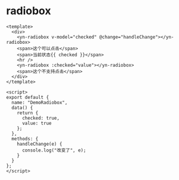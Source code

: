 <demo-mobile location="https://ui.dullar.xyz/earth/#/radiobox"></demo-mobile>
# radiobox


```vue
<template>
  <div>
    <yn-radiobox v-model="checked" @change="handleChange"></yn-radiobox>
    <span>这个可以点击</span>
    <span>当前状态{{ checked }}</span>
    <hr />
    <yn-radiobox :checked="value"></yn-radiobox>
    <span>这个不支持点击</span>
  </div>
</template>

<script>
export default {
  name: "DemoRadiobox",
  data() {
    return {
      checked: true,
      value: true
    };
  },
  methods: {
    handleChange(e) {
      console.log("改变了", e);
    }
  }
};
</script>

```